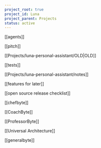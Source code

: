 ```yaml
---
project_root: true
project_id: Luna
project_parent: Projects
status: active
---
```


[[agents]]

[[pitch]]

[[Projects/luna-personal-assistant/OLD|OLD]]

[[tests]]

[[Projects/luna-personal-assistant/notes]]

[[features for later]]

[[open source release checklist]]

[[chefbyte]]

[[CoachByte]]

[[ProfessorByte]]

[[Universal Architecture]]

[[generalbyte]]